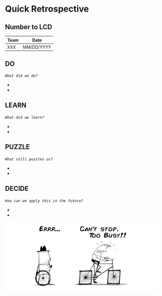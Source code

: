 # Quick Retrospective

## Number to LCD

| Team | Date |
| ---- | ---- |
| XXX | MM/DD/YYYY |

## DO
_`What did we do?`_

- 
-

## LEARN
_`What did we learn?`_

-
-

## PUZZLE
_`What still puzzles us?`_

-
-

## DECIDE
_`How can we apply this in the future?`_

-
-

![Retrospective](./images/Retrospective.jpg)
